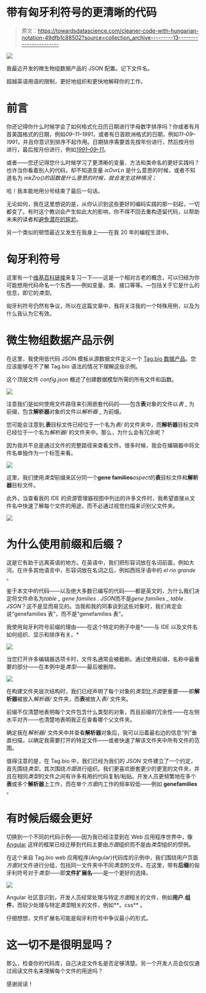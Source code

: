 # 带有匈牙利符号的更清晰的代码

> 原文：<https://towardsdatascience.com/cleaner-code-with-hungarian-notation-49dfb1c88502?source=collection_archive---------13----------------------->

![](img/002949d7c0410b325402d8763732d0d2.png)

我最近开发的微生物组数据产品的 JSON 配置。记下文件名。

超越英语用语的限制，更好地组织和更快地解释你的工作。

# 前言

你还记得你什么时候学会了如何格式化日历日期进行字母数字排序吗？你或者有月首美国格式的日期，例如*09–11–1991*，或者有日首欧洲格式的日期，例如*11–09–1991*，并且你意识到排序不起作用。日期排序需要首先按年份进行，然后按月份进行，最后按月份进行，例如[*1991–09–11*](https://nerdcalendar.tumblr.com/post/150260458657/september-11-1991-the-dude-writes-a-check-for)。

或者——您还记得您什么时候学习了更清晰的变量、方法和类命名的更好实践吗？也许当你看着别人的代码，却不知道变量 *isOvrLn* 是什么意思的时候，或者不知道名为 *mkZro()的函数是什么意思的时候，就会发生这种情况；*

哈！我本能地用分号结束了最后一句话。

无论如何，我在这里想说的是，从你认识到这些更好的编码实践的那一刻起，一切都变了。有时这个教训会产生如此大的影响，你不得不回去重构遗留代码，以帮助未来的读者和[避免潜在的尴尬](http://threevirtues.com/)。

另一个类似的顿悟最近又发生在我身上——在我 20 年的编程生涯中。

# 匈牙利符号

这里有一个[维基百科链接](https://en.wikipedia.org/wiki/Hungarian_notation)来复习一下——这是一个相对古老的概念，可以归结为你可能想用代码命名一个东西——例如变量、类、接口等等。—包括关于它是什么的信息，即它的*类型*。

匈牙利符号仍然有争议，所以在这篇文章中，我将关注我的一个特殊用例，以及为什么我认为它有效。

# 微生物组数据产品示例

在这里，我使用低代码 JSON 模板从源数据文件定义一个 [Tag.bio 数据产品](https://tag.bio/)。您应该能够在不了解 Tag.bio 语法的情况下理解这些示例。

这个顶层文件 *config.json* 概述了创建数据模型所需的所有文件和函数。

![](img/01ed50aee88afb2a1ade53863ea52f61.png)

注意我们是如何使用文件路径来引用嵌套代码的——包含**表**对象的文件以*表 _* 为前缀，包含**解析器**对象的文件以*解析器 _* 为前缀。

您可能会注意到,**表**目标文件已经位于一个名为*表/* 的文件夹中，而**解析器**目标文件已经位于一个名为*解析器/* 的文件夹中。那么，为什么会有冗余呢？

因为我并不总是通过文件的完整路径来查看文件。很多时候，我会在编辑器中将文件名单独作为一个标签来看。

![](img/2edb8df475a4277f1435f14c07f6c09b.png)

这里，我们使用*类型*前缀来区分同一个**gene families***aspect*的**表**目标文件和**解析器**目标文件。

此外，当查看我的 IDE 的资源管理器视图中列出的许多文件时，我希望直接从文件名中快速了解每个文件的用途，而不必通过视觉扫描来识别父文件夹。

![](img/7de3e279a84be83257328a399439ae66.png)

# 为什么使用前缀和后缀？

这是它有助于远离英语的地方。在英语中，我们把形容词放在名词前面，例如大河。在许多其他语言中，形容词放在名词之后，例如西班牙语中的 *el rio grande* 。

鉴于本文中的代码——以及绝大多数已编写的代码——都是英文的，为什么我们决定将文件命名为*table _ gene families . JSON*而不是*gene families _ table . JSON*？这不是显而易见的。当我和我的同事谈到这些对象时，我们肯定会说“genefamilies 表”，而不是“genefamilies 表”。

我使用匈牙利符号前缀的理由——在这个特定的例子中是*——与 IDE 以及文件名如何组织、显示和排序有关。*

![](img/afd5cc8ea808208ec39d47c019721427.png)

当您打开许多编辑器选项卡时，文件名通常会被截断。通过使用前缀，名称中最重要的部分——在本例中是*类型*——最后被删除。

![](img/465a51951a64c821a41498f7a7da60d3.png)

在构建文件夹层次结构时，我们已经声明了每个对象的*类型*比*方面*更重要——即**解析器**被放入*解析器/* 文件夹，而**表**被放入*表/* 文件夹。

前缀不仅清楚地表明每个文件包含什么类型的对象，而且前缀的冗余性——在左侧水平对齐——也清楚地表明我正在查看哪个父文件夹。

确定我在*解析器/* 文件夹中并查看**解析器**对象后，我可以沿着最右边的信息“列”垂直扫描，以确定我需要打开的特定文件——或者快速了解该文件夹中所有文件的范围。

值得注意的是，在 Tag.bio 中，我们已经为我们的 JSON 文件建立了一个约定，首先围绕*类型*，其次围绕*方面*进行组织。我们更喜欢嵌套更少的更宽的文件夹，并且在相同*类型*的文件之间有许多有用的代码复制/粘贴。开发人员更频繁地在多个**表**或多个**解析器**上工作，而在单个*方面*内工作的频率较低——例如 **genefamilies** 。

# 有时候后缀会更好

切换到一个不同的代码示例——因为我已经注意到在 Web 应用程序世界中，像 [Angular](https://en.wikipedia.org/wiki/Angular_(web_framework)) 这样的框架已经迁移到代码主要由*方面*组织而不是由*类型*组织的惯例。

在这个来自 Tag.bio web 应用程序(Angular)代码库的示例中，我们围绕用户页面*方面*对文件进行分组，包括同一文件夹中不同*类型*的文件。在这里，带有**后缀**的匈牙利符号对于*类型*——即**文件扩展名**——是一个更好的选择。

![](img/bfc2ddafb3e0f006d773dca9bf2e59a3.png)

Angular 社区意识到，开发人员经常处理与特定*方面*相关的文件，例如**用户.组件**，而较少处理与特定*类型*相关的文件，例如**。css** 。

仔细想想，文件扩展名可能是匈牙利符号中争议最小的形式。

# 这一切不是很明显吗？

那么，检查你的代码库，自己决定文件名是否足够清楚。另一个开发人员会仅仅通过阅读文件名来理解每个文件的用途吗？

感谢阅读！